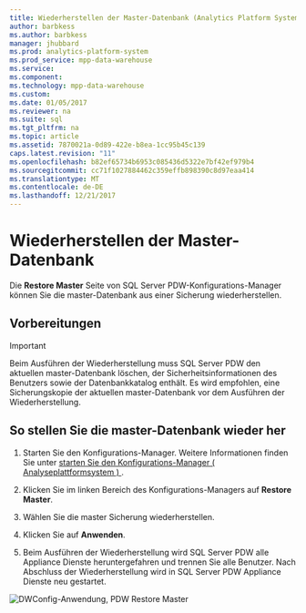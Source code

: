 ```yaml
---
title: Wiederherstellen der Master-Datenbank (Analytics Platform System)
author: barbkess
ms.author: barbkess
manager: jhubbard
ms.prod: analytics-platform-system
ms.prod_service: mpp-data-warehouse
ms.service: 
ms.component: 
ms.technology: mpp-data-warehouse
ms.custom: 
ms.date: 01/05/2017
ms.reviewer: na
ms.suite: sql
ms.tgt_pltfrm: na
ms.topic: article
ms.assetid: 7870021a-0d89-422e-b8ea-1cc95b45c139
caps.latest.revision: "11"
ms.openlocfilehash: b82ef65734b6953c085436d5322e7bf42ef979b4
ms.sourcegitcommit: cc71f1027884462c359effb898390c8d97eaa414
ms.translationtype: MT
ms.contentlocale: de-DE
ms.lasthandoff: 12/21/2017
---
```

# <a name="restore-the-master-database"></a>Wiederherstellen der Master-Datenbank
Die **Restore Master** Seite von SQL Server PDW-Konfigurations-Manager können Sie die master-Datenbank aus einer Sicherung wiederherstellen.  
  
## <a name="before-you-begin"></a>Vorbereitungen  
  
> [!IMPORTANT]  
> Beim Ausführen der Wiederherstellung muss SQL Server PDW den aktuellen master-Datenbank löschen, der Sicherheitsinformationen des Benutzers sowie der Datenbankkatalog enthält. Es wird empfohlen, eine Sicherungskopie der aktuellen master-Datenbank vor dem Ausführen der Wiederherstellung.  
  
## <a name="to-restore-the-master-database"></a>So stellen Sie die master-Datenbank wieder her  
  
1.  Starten Sie den Konfigurations-Manager. Weitere Informationen finden Sie unter [starten Sie den Konfigurations-Manager &#40; Analyseplattformsystem &#41; ](launch-the-configuration-manager.md).  
  
2.  Klicken Sie im linken Bereich des Konfigurations-Managers auf **Restore Master**.  
  
3.  Wählen Sie die master Sicherung wiederherstellen.  
  
4.  Klicken Sie auf **Anwenden**.  
  
5.  Beim Ausführen der Wiederherstellung wird SQL Server PDW alle Appliance Dienste heruntergefahren und trennen Sie alle Benutzer. Nach Abschluss der Wiederherstellung wird in SQL Server PDW Appliance Dienste neu gestartet.  
  
![DWConfig-Anwendung, PDW Restore Master](./media/restore-the-master-database/SQL_Server_PDW_DWConfig_ApplPDWRestore.png "SQL_Server_PDW_DWConfig_ApplPDWRestore")  
  
